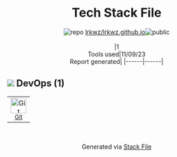 <!--
--- Readme.md Snippet without images Start ---
## Tech Stack
lrkwz/lrkwz.github.io is built on the following main stack:

Full tech stack [here](/techstack.md)
--- Readme.md Snippet without images End ---

--- Readme.md Snippet with images Start ---
## Tech Stack
lrkwz/lrkwz.github.io is built on the following main stack:

Full tech stack [here](/techstack.md)
--- Readme.md Snippet with images End ---
-->
<div align="center">

# Tech Stack File
![](https://img.stackshare.io/repo.svg "repo") [lrkwz/lrkwz.github.io](https://github.com/lrkwz/lrkwz.github.io)![](https://img.stackshare.io/public_badge.svg "public")
<br/><br/>
|1<br/>Tools used|11/09/23 <br/>Report generated|
|------|------|
</div>

## <img src='https://img.stackshare.io/devops.svg'/> DevOps (1)
<table><tr>
  <td align='center'>
  <img width='36' height='36' src='https://img.stackshare.io/service/1046/git.png' alt='Git'>
  <br>
  <sub><a href="http://git-scm.com/">Git</a></sub>
  <br>
  <sub></sub>
</td>

</tr>
</table>

<br/>
<div align='center'>

Generated via [Stack File](https://github.com/apps/stack-file)
